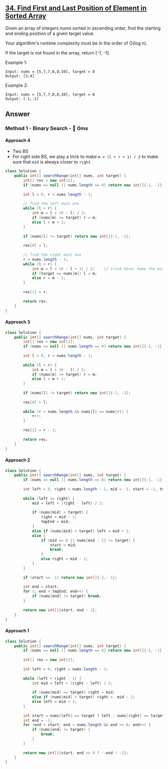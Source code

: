 ## [34. Find First and Last Position of Element in Sorted Array](https://leetcode.com/problems/find-first-and-last-position-of-element-in-sorted-array/)

Given an array of integers nums sorted in ascending order, find the starting and ending position of a given target value.

Your algorithm's runtime complexity must be in the order of O(log n).

If the target is not found in the array, return [-1, -1].

Example 1:
```
Input: nums = [5,7,7,8,8,10], target = 8
Output: [3,4]
```
Example 2:
```
Input: nums = [5,7,7,8,8,10], target = 6
Output: [-1,-1]
```

## Answer
### Method 1 - Binary Search - :rocket: 0ms
#### Approach 4
- Two BS
- For right side BS, we play a trick to make `m = (l + r + 1) / 2` to make sure that `mid` is always closer to `right`.

```java
class Solution {
    public int[] searchRange(int[] nums, int target) {
        int[] res = new int[2];
        if (nums == null || nums.length == 0) return new int[]{-1, -1};
        
        int l = 0, r = nums.length - 1;
        
        // find the left most one
        while (l < r) {
            int m = l + (r - l) / 2;
            if (nums[m] >= target) r = m;
            else l = m + 1;
        }
        
        if (nums[l] != target) return new int[]{-1, -1};
        
        res[0] = l;
        
        // find the right most one
        r = nums.length - 1;
        while (l < r) {
            int m = l + (r - l + 1) / 2;    // trick here. make the mid closer to right
            if (target == nums[m]) l = m;
            else r = m - 1;
        }
        
        res[1] = r;
        
        return res;
    }
}
```

#### Approach 3

```java
class Solution {
    public int[] searchRange(int[] nums, int target) {
        int[] res = new int[2];
        if (nums == null || nums.length == 0) return new int[]{-1, -1};
        
        int l = 0, r = nums.length - 1;
        
        while (l < r) {
            int m = l + (r - l) / 2;
            if (nums[m] >= target) r = m;
            else l = m + 1;
        }
        
        if (nums[l] != target) return new int[]{-1, -1};
        
        res[0] = l;
        
        while (r < nums.length && nums[l] == nums[r]) {
            r++;
        }
        
        res[1] = r - 1;
        
        return res;
    }
}
```

#### Approach 2

```java
class Solution {
    public int[] searchRange(int[] nums, int target) {
        if (nums == null || nums.length == 0) return new int[]{-1, -1};
        
        int left = 0, right = nums.length - 1, mid = -1, start = -1, tmpEnd = nums.length;
        
        while (left <= right) {
            mid = left + (right - left) / 2;
            
            if (nums[mid] > target) {
                right = mid - 1;
                tmpEnd = mid;
            }
            else if (nums[mid] < target) left = mid + 1;
            else {
                if (mid == 0 || nums[mid - 1] != target) {
                    start = mid;
                    break;
                }
                else right = mid - 1;
            }
        }
        
        if (start == -1) return new int[]{-1, -1};
        
        int end = start;
        for (; end < tmpEnd; end++) {
            if (nums[end] != target) break;
        }
        
        return new int[]{start, end - 1};
    }
}
```
#### Approach 1
```java
class Solution {
    public int[] searchRange(int[] nums, int target) {
        if (nums == null || nums.length == 0) return new int[]{-1, -1};
        
        int[] res = new int[2];
        
        int left = 0, right = nums.length - 1;
        
        while (left < right - 1) {
            int mid = left + (right - left) / 2;
            
            if (nums[mid] == target) right = mid;
            else if (nums[mid] > target) right =  mid - 1;
            else left = mid + 1;
        }
        
        int start = nums[left] == target ? left : nums[right] == target ? right : -1;
        int end = -1;
        for (end = start; end < nums.length && end >= 0; end++) {
            if (nums[end] != target) {
                break;
            }
        }
        
        return new int[]{start, end >= 0 ? --end : -1};
    }
}
```
